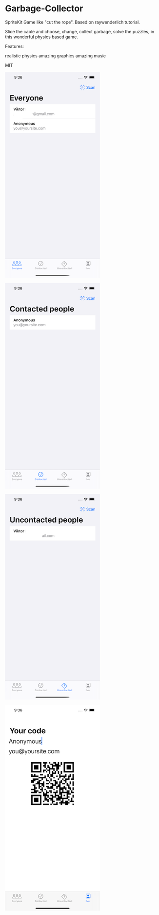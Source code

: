 # Garbage-Collector

SpriteKit Game like "cut the rope". Based on raywenderlich tutorial. 

Slice the cable and choose, change, collect garbage, solve the puzzles, in this wonderful physics based game.

Features:

realistic physics
amazing graphics
amazing music

MIT

![Screen 1](https://raw.githubusercontent.com/panviktor/HotProspects/main/img/1.png)

![Screen 2](https://raw.githubusercontent.com/panviktor/HotProspects/main/img/2.png)

![Screen 3](https://raw.githubusercontent.com/panviktor/HotProspects/main/img/3.png)

![Screen 4](https://raw.githubusercontent.com/panviktor/HotProspects/main/img/4.png)


